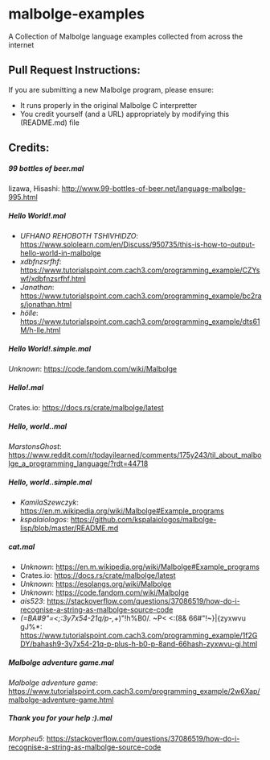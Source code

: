 malbolge-examples
=================

A Collection of Malbolge language examples collected from across the internet

## Pull Request Instructions:

If you are submitting a new Malbolge program, please ensure:

+ It runs properly in the original Malbolge C interpretter
+ You credit yourself (and a URL) appropriately by modifying this (README.md) file

## Credits:

##### 99 bottles of beer.mal
Iizawa, Hisashi: http://www.99-bottles-of-beer.net/language-malbolge-995.html

##### Hello World!.mal
+ *UFHANO REHOBOTH TSHIVHIDZO*: https://www.sololearn.com/en/Discuss/950735/this-is-how-to-output-hello-world-in-malbolge
+ *xdbfnzsrfhf*: https://www.tutorialspoint.com.cach3.com/programming_example/CZYswf/xdbfnzsrfhf.html
+ *Janathan*: https://www.tutorialspoint.com.cach3.com/programming_example/bc2ras/jonathan.html
+ *hölle*: https://www.tutorialspoint.com.cach3.com/programming_example/dts61M/h-lle.html

##### Hello World!.simple.mal
*Unknown*: https://code.fandom.com/wiki/Malbolge

##### Hello!.mal
Crates.io: https://docs.rs/crate/malbolge/latest

##### Hello, world..mal
*MarstonsGhost*: https://www.reddit.com/r/todayilearned/comments/175y243/til_about_malbolge_a_programming_language/?rdt=44718

##### Hello, world..simple.mal
+ *KamilaSzewczyk*: https://en.m.wikipedia.org/wiki/Malbolge#Example_programs
+ *kspalaiologos*: https://github.com/kspalaiologos/malbolge-lisp/blob/master/README.md

##### cat.mal
+ *Unknown*: https://en.m.wikipedia.org/wiki/Malbolge#Example_programs
+ Crates.io: https://docs.rs/crate/malbolge/latest
+ *Unknown*: https://esolangs.org/wiki/Malbolge
+ *Unknown*: https://code.fandom.com/wiki/Malbolge
+ *ais523*: https://stackoverflow.com/questions/37086519/how-do-i-recognise-a-string-as-malbolge-source-code
+ *(=BA#9"=<;:3y7x54-21q/p-,+*)"!h%B0/. ~P< <:(8& 66#"!~}|{zyxwvu gJ%*: https://www.tutorialspoint.com.cach3.com/programming_example/1f2GDY/bahash9-3y7x54-21q-p-plus-h-b0-p-8and-66hash-zyxwvu-gj.html

##### Malbolge adventure game.mal
*Malbolge adventure game*: https://www.tutorialspoint.com.cach3.com/programming_example/2w6Xap/malbolge-adventure-game.html

##### Thank you for your help :).mal
*Morpheu5*: https://stackoverflow.com/questions/37086519/how-do-i-recognise-a-string-as-malbolge-source-code
